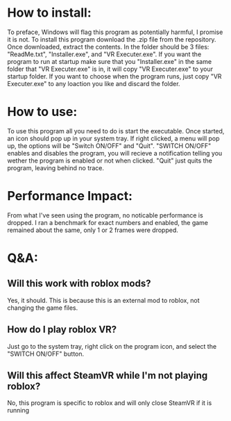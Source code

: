 # How to install:
To preface, Windows will flag this program as potentially harmful, I promise it is not. To install this program download the .zip file from the repository. Once downloaded, extract the contents. In the folder should be 3 files: "ReadMe.txt", "Installer.exe", and "VR Executer.exe". If you want the program to run at startup make sure that you "Installer.exe" in the same folder that "VR Executer.exe" is in, it will copy "VR Executer.exe" to your startup folder. If you want to choose when the program runs, just copy "VR Executer.exe" to any loaction you like and discard the folder. 

# How to use:
To use this program all you need to do is start the executable. Once started, an icon should pop up in your system tray. If right clicked, a menu will pop up, the options will be "Switch ON/OFF" and "Quit". "SWITCH ON/OFF" enables and disables the program, you will recieve a notification telling you wether the program is enabled or not when clicked. "Quit" just quits the program, leaving behind no trace.

# Performance Impact:
From what I've seen using the program, no noticable performance is dropped. I ran a benchmark for exact numbers and enabled, the game remained about the same, only 1 or 2 frames were dropped. 

# Q&A:
## Will this work with roblox mods?
Yes, it should. This is because this is an external mod to roblox, not changing the game files.

## How do I play roblox VR?
Just go to the system tray, right click on the program icon, and select the "SWITCH ON/OFF" button.

## Will this affect SteamVR while I'm not playing roblox?
No, this program is specific to roblox and will only close SteamVR if it is running




